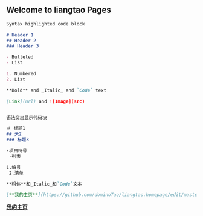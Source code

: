 ## Welcome to liangtao Pages

```markdown
Syntax highlighted code block

# Header 1
## Header 2
### Header 3

- Bulleted
- List

1. Numbered
2. List

**Bold** and _Italic_ and `Code` text

[Link](url) and ![Image](src)


语法突出显示代码块

＃ 标题1 
## 头2 
### 标题3

-项目符号
 -列表

1.编号
 2.清单

**粗体**和_Italic_和`Code`文本

[**我的主页**](https://github.com/dominoTao/liangtao.homepage/edit/master/index.md)
```
[**我的主页**](https://github.com/dominoTao/liangtao.homepage/edit/master/index.md)
